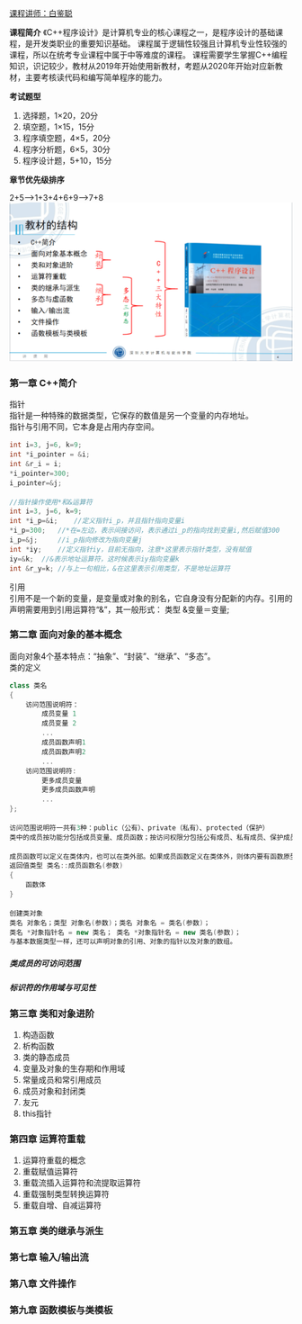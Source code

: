 [课程讲师：白鉴聪](https://csse.szu.edu.cn/pages/user/index?id=1214)

**课程简介**
《C++程序设计》是计算机专业的核心课程之一，是程序设计的基础课程，是开发类职业的重要知识基础。
课程属于逻辑性较强且计算机专业性较强的课程，所以在统考专业课程中属于中等难度的课程。
课程需要学生掌握C++编程知识，识记较少，教材从2019年开始使用新教材，考题从2020年开始对应新教材，主要考核读代码和编写简单程序的能力。

**考试题型**
1. 选择题，1×20，20分
2. 填空题，1×15，15分
3. 程序填空题，4×5，20分
4. 程序分析题，6×5，30分
5. 程序设计题，5+10，15分

**章节优先级排序**

2+5-->1+3+4+6+9-->7+8
![image-20230305175320119](./assets/16780792181883.png)

### 第一章 C++简介
指针  
指针是一种特殊的数据类型，它保存的数值是另一个变量的内存地址。  
指针与引用不同，它本身是占用内存空间。
```cpp
int i=3, j=6, k=9;
int *i_pointer = &i;
int &r_i = i;
*i_pointer=300;
i_pointer=&j;

//指针操作使用*和&运算符
int i=3, j=6, k=9;
int *i_p=&i; 	//定义指针i_p，并且指针指向变量i
*i_p=300;	//*在=左边，表示间接访问，表示通过i_p的指向找到变量i,然后赋值300 	
i_p=&j; 	//i_p指向修改为指向变量j
int *iy; 	//定义指针iy，目前无指向，注意*这里表示指针类型，没有赋值 
iy=&k;	//&表示地址运算符，这时候表示iy指向变量k
int &r_y=k; //与上一句相比，&在这里表示引用类型，不是地址运算符
```
引用   
引用不是一个新的变量，是变量或对象的别名，它自身没有分配新的内存。引用的声明需要用到引用运算符“&”，其一般形式： 类型  &变量＝变量;

### 第二章 面向对象的基本概念
面向对象4个基本特点：“抽象”、“封装”、“继承”、“多态”。  
类的定义
```cpp
class 类名
{
    访问范围说明符：   
        成员变量 1
        成员变量 2
        ...
        成员函数声明1
        成员函数声明2
        ...
    访问范围说明符:
        更多成员变量
        更多成员函数声明
        ...
};

访问范围说明符一共有3种：public（公有）、private（私有）、protected（保护）  
类中的成员按功能分包括成员变量、成员函数；按访问权限分包括公有成员、私有成员、保护成员  

成员函数可以定义在类体内，也可以在类外部。如果成员函数定义在类体外，则体内要有函数原型，类体外函数定义前面必须用“类名::”来限定，格式如下： 
返回值类型 类名::成员函数名(参数)
{
    函数体
}

创建类对象  
类名 对象名；类型 对象名(参数)；类名 对象名 = 类名(参数)；   
类名 *对象指针名 = new 类名； 类名 *对象指针名 = new 类名(参数)；  
与基本数据类型一样，还可以声明对象的引用、对象的指针以及对象的数组。
```
##### 类成员的可访问范围
##### 标识符的作用域与可见性

### 第三章 类和对象进阶
1. 构造函数
2. 析构函数
3. 类的静态成员
4. 变量及对象的生存期和作用域
5. 常量成员和常引用成员
6. 成员对象和封闭类
7. 友元
8. this指针

### 第四章 运算符重载
1. 运算符重载的概念
2. 重载赋值运算符
3. 重载流插入运算符和流提取运算符
4. 重载强制类型转换运算符
5. 重载自增、自减运算符

### 第五章 类的继承与派生
### 第七章 输入/输出流
### 第八章 文件操作
### 第九章 函数模板与类模板


